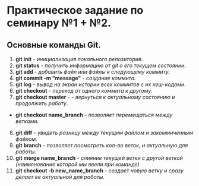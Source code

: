 # Практическое задание  по семинару №1 + №2.

## Основные команды Git.
1. **git init** - *инициализация локального репозитория*.
2. **git status** - *получить информацию от git о его текущем состоянии.*
3. **git add** - *добавить файл или файлы к следующему коммиту.*
4. **git commit -m "message"** - *создание коммита.*
5. **git log** - *вывод на экран истории всех коммитов с их хеш-кодами.*
6. **git checkout** - _переход от одного коммита к другому._
7. **git checkout master** - - _вернуться к актуальному состоянию и продолжить работу_. 
* __git checkout name_branch__ - *позволяет перемещаться между ветками.*
8. __git diff__ - *увидеть разницу между текущим файлом и закоммиченным файлом.*
9. **git branch** - *позволяет посмотреть кол-во веток, и актуальную для работы*.
10. **git merge name_branch** - _слияние текущей ветки с другой веткой (наименование которой мы ввели при команде)_
11. **git checkout -b new_name_branch** - *создает новую ветку и сразу делает ее актуальной для работы.*